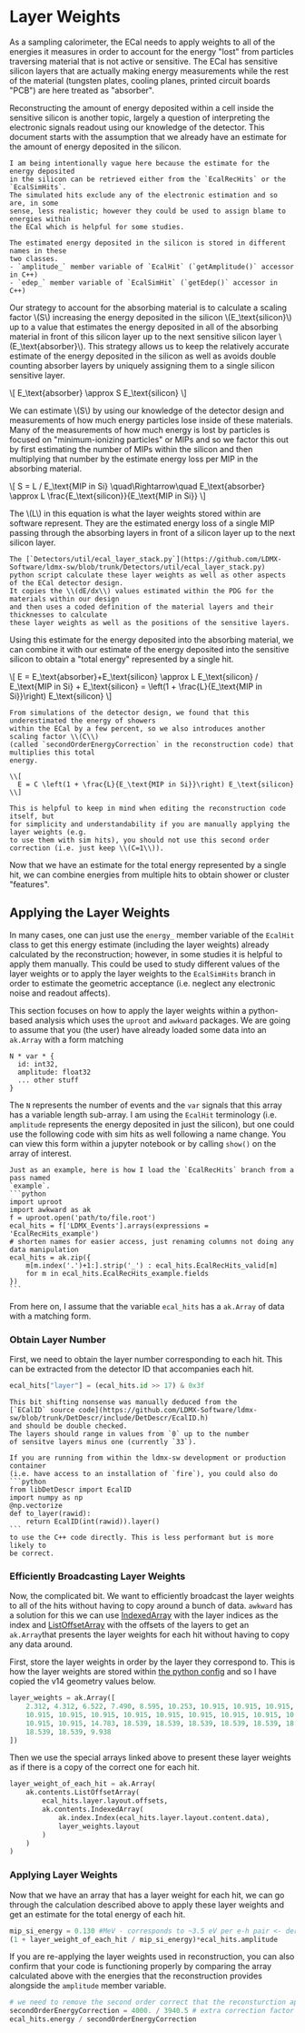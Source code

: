 # Layer Weights

As a sampling calorimeter, the ECal needs to apply weights to all of the energies
it measures in order to account for the energy "lost" from particles traversing
material that is not active or sensitive. The ECal has sensitive silicon layers
that are actually making energy measurements while the rest of the material
(tungsten plates, cooling planes, printed circuit boards "PCB") are here treated
as "absorber".

Reconstructing the amount of energy deposited within a cell inside the sensitive
silicon is another topic, largely a question of interpreting the electronic signals
readout using our knowledge of the detector. This document starts with the assumption
that we already have an estimate for the amount of energy deposited in the silicon.

~~~admonish tip title="Energy Deposited in Silicon"
I am being intentionally vague here because the estimate for the energy deposited
in the silicon can be retrieved either from the `EcalRecHits` or the `EcalSimHits`.
The simulated hits exclude any of the electronic estimation and so are, in some
sense, less realistic; however they could be used to assign blame to energies within
the ECal which is helpful for some studies.

The estimated energy deposited in the silicon is stored in different names in these
two classes.
- `amplitude_` member variable of `EcalHit` (`getAmplitude()` accessor in C++)
- `edep_` member variable of `EcalSimHit` (`getEdep()` accessor in C++)
~~~

Our strategy to account for the absorbing material is to calculate a scaling factor \\(S\\)
increasing the energy deposited in the silicon \\(E_\text{silicon}\\) up to a value that estimates the
energy deposited in all of the absorbing material in front of this silicon layer
up to the next sensitive silicon layer \\(E_\text{absorber}\\). This strategy allows us to keep the relatively
accurate estimate of the energy deposited in the silicon as well as avoids double
counting absorber layers by uniquely assigning them to a single silicon sensitive layer.

\\[
  E_\text{absorber} \approx S E_\text{silicon}
\\]

We can estimate \\(S\\) by using our knowledge of the detector design and measurements of how
much energy particles lose inside of these materials. Many of the measurements of how much energy
is lost by particles is focused on "minimum-ionizing particles" or MIPs and so we factor this
out by first estimating the number of MIPs within the silicon and then multiplying that number
by the estimate energy loss per MIP in the absorbing material.

\\[
  S = L / E_\text{MIP in Si}
  \quad\Rightarrow\quad
  E_\text{absorber} \approx L \frac{E_\text{silicon}}{E_\text{MIP in Si}}
\\]

The \\(L\\) in this equation is what the layer weights stored within are software represent.
They are the estimated energy loss of a single MIP passing through the absorbing layers in
front of a silicon layer up to the next silicon layer.

~~~admonish note collapsible=true title="Calculating the Layer Weights"
The [`Detectors/util/ecal_layer_stack.py`](https://github.com/LDMX-Software/ldmx-sw/blob/trunk/Detectors/util/ecal_layer_stack.py)
python script calculate these layer weights as well as other aspects of the ECal detector design.
It copies the \\(dE/dx\\) values estimated within the PDG for the materials within our design
and then uses a coded definition of the material layers and their thicknesses to calculate
these layer weights as well as the positions of the sensitive layers.
~~~

Using this estimate for the energy deposited into the absorbing material, we can combine it
with our estimate of the energy deposited into the sensitive silicon to obtain a "total energy"
represented by a single hit.

\\[
  E = E_\text{absorber}+E_\text{silicon}
    \approx L E_\text{silicon} / E_\text{MIP in Si} + E_\text{silicon}
    = \left(1 + \frac{L}{E_\text{MIP in Si}}\right) E_\text{silicon}
\\]

~~~admonish note collapsible=true title="Second Order Corrections"
From simulations of the detector design, we found that this underestimated the energy of showers
within the ECal by a few percent, so we also introduces another scaling factor \\(C\\)
(called `secondOrderEnergyCorrection` in the reconstruction code) that multiplies this total
energy.

\\[
  E = C \left(1 + \frac{L}{E_\text{MIP in Si}}\right) E_\text{silicon}
\\]

This is helpful to keep in mind when editing the reconstruction code itself, but
for simplicity and understandability if you are manually applying the layer weights (e.g.
to use them with sim hits), you should not use this second order correction (i.e. just keep \\(C=1\\)).
~~~

Now that we have an estimate for the total energy represented by a single hit,
we can combine energies from multiple hits to obtain shower or cluster "features".

## Applying the Layer Weights
In many cases, one can just use the `energy_` member variable of the `EcalHit` class to get
this energy estimate (including the layer weights) already calculated by the reconstruction;
however, in some studies it is helpful to apply them manually. This could be used to study
different values of the layer weights or to apply the layer weights to the `EcalSimHits`
branch in order to estimate the geometric acceptance (i.e. neglect any electronic noise and
readout affects).

This section focuses on how to apply the layer weights within a python-based analysis
which uses the `uproot` and `awkward` packages. We are going to assume that you (the
user) have already loaded some data into an `ak.Array` with a form matching
```
N * var * {
  id: int32,
  amplitude: float32
  ... other stuff
}
```
The `N` represents the number of events and the `var` signals that this array has a
variable length sub-array. I am using the `EcalHit` terminology (i.e. `amplitude`
represents the energy deposited in just the silicon), but one could use the following
code with sim hits as well following a name change. You can view this form within
a jupyter notebook or by calling `show()` on the array of interest.

~~~admonish tip collapsible=true title="Loading Data into `ak.Array`"
Just as an example, here is how I load the `EcalRecHits` branch from a pass named
`example`.
```python
import uproot
import awkward as ak
f = uproot.open('path/to/file.root')
ecal_hits = f['LDMX_Events'].arrays(expressions = 'EcalRecHits_example')
# shorten names for easier access, just renaming columns not doing any data manipulation
ecal_hits = ak.zip({
    m[m.index('.')+1:].strip('_') : ecal_hits.EcalRecHits_valid[m]
    for m in ecal_hits.EcalRecHits_example.fields
})
```
~~~

From here on, I assume that the variable `ecal_hits` has a `ak.Array` of data
with a matching form.

### Obtain Layer Number
First, we need to obtain the layer number corresponding to each hit. This can be
extracted from the detector ID that accompanies each hit.
```python
ecal_hits["layer"] = (ecal_hits.id >> 17) & 0x3f
```
~~~admonish warning title="Bit Shifting Nonsense"
This bit shifting nonsense was manually deduced from the
[`ECalID` source code](https://github.com/LDMX-Software/ldmx-sw/blob/trunk/DetDescr/include/DetDescr/EcalID.h)
and should be double checked.
The layers should range in values from `0` up to the number
of sensitve layers minus one (currently `33`).

If you are running from within the ldmx-sw development or production container
(i.e. have access to an installation of `fire`), you could also do
```python
from libDetDescr import EcalID
import numpy as np
@np.vectorize
def to_layer(rawid):
    return EcalID(int(rawid)).layer()
```
to use the C++ code directly. This is less performant but is more likely to
be correct.
~~~

### Efficiently Broadcasting Layer Weights
Now, the complicated bit. We want to efficiently broadcast the layer weights
to all of the hits without having to copy around a bunch of data. `awkward`
has a solution for this we can use
[IndexedArray](https://awkward-array.org/doc/main/reference/generated/ak.contents.IndexedArray.html?highlight=indexedarray#ak.contents.IndexedArray) 
with the layer indices as the index and
[ListOffsetArray](https://awkward-array.org/doc/main/reference/generated/ak.contents.ListOffsetArray.html?highlight=listoffsetarray#ak.contents.ListOffsetArray)
with the offsets of the layers to get an `ak.Array`that presents the layer
weights for each hit without having to copy any data around.

First, store the layer weights in order by the layer they correspond to.
This is how the layer weights are stored within
[the python config](https://github.com/LDMX-Software/Ecal/blob/trunk/python/digi.py)
and so I have copied the v14 geometry values below.
```python
layer_weights = ak.Array([
    2.312, 4.312, 6.522, 7.490, 8.595, 10.253, 10.915, 10.915, 10.915, 10.915, 10.915,
    10.915, 10.915, 10.915, 10.915, 10.915, 10.915, 10.915, 10.915, 10.915, 10.915,
    10.915, 10.915, 14.783, 18.539, 18.539, 18.539, 18.539, 18.539, 18.539, 18.539,
    18.539, 18.539, 9.938
])
```
Then we use the special arrays linked above to present these layer
weights as if there is a copy of the correct one for each hit.
```python
layer_weight_of_each_hit = ak.Array(
    ak.contents.ListOffsetArray(
        ecal_hits.layer.layout.offsets,
        ak.contents.IndexedArray(
            ak.index.Index(ecal_hits.layer.layout.content.data),
            layer_weights.layout
        )
    )
)
```

### Applying Layer Weights
Now that we have an array that has a layer weight for each hit, we can go
through the calculation described above to apply these layer weights and
get an estimate for the total energy of each hit.
```python
mip_si_energy = 0.130 #MeV - corresponds to ~3.5 eV per e-h pair <- derived from 0.5mm thick Si
(1 + layer_weight_of_each_hit / mip_si_energy)*ecal_hits.amplitude
```
If you are re-applying the layer weights used in reconstruction, you can
also confirm that your code is functioning properly by comparing the array
calculated above with the energies that the reconstruction provides alongside
the `amplitude` member variable.
```python
# we need to remove the second order correct that the reconsturction applies
secondOrderEnergyCorrection = 4000. / 3940.5 # extra correction factor used within ldmx-sw for v14
ecal_hits.energy / secondOrderEnergyCorrection
```
